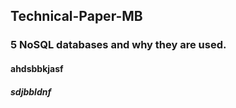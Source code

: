 ## Technical-Paper-MB
### 5 NoSQL databases and why they are used.
#### ahdsbbkjasf
##### sdjbbldnf
